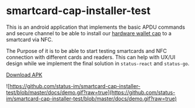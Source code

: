 # smartcard-cap-installer-test

This is an android application that implements the basic APDU commands and secure channel to be able to install our [hardware wallet cap](https://github.com/status-im/hardware-wallet)
to a smartcard via NFC.

The Purpose of it is to be able to start testing smartcards and NFC connection with different cards and readers. 
This can help with UX/UI design while we implement the final solution in `status-react` and `status-go`. 

[Download APK](https://github.com/status-im/smartcard-cap-installer-test/releases/download/0.0.1/app-debug.apk)

![https://github.com/status-im/smartcard-cap-installer-test/blob/master/docs/demo.gif?raw=true](https://github.com/status-im/smartcard-cap-installer-test/blob/master/docs/demo.gif?raw=true)
